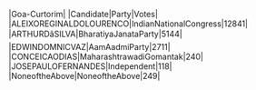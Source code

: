  
|Goa-Curtorim|
|Candidate|Party|Votes|
|ALEIXOREGINALDOLOURENCO|IndianNationalCongress|12841|
|ARTHURDâSILVA|BharatiyaJanataParty|5144|
|EDWINDOMNICVAZ|AamAadmiParty|2711|
|CONCEICAODIAS|MaharashtrawadiGomantak|240|
|JOSEPAULOFERNANDES|Independent|118|
|NoneoftheAbove|NoneoftheAbove|249|
